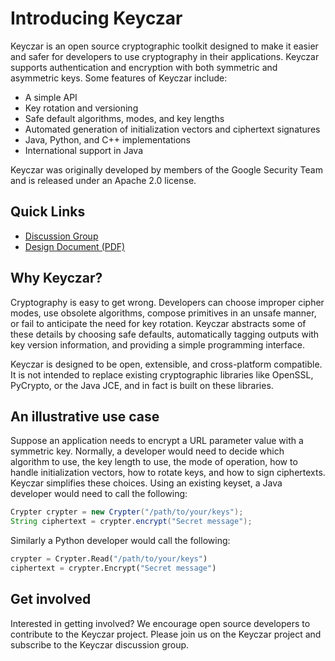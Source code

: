 Introducing Keyczar
===================

Keyczar is an open source cryptographic toolkit designed to make it
easier and safer for developers to use cryptography in their
applications. Keyczar supports authentication and encryption with both
symmetric and asymmetric keys. Some features of Keyczar include:

- A simple API
- Key rotation and versioning
- Safe default algorithms, modes, and key lengths
- Automated generation of initialization vectors and ciphertext signatures
- Java, Python, and C++ implementations
- International support in Java

Keyczar was originally developed by members of the Google Security
Team and is released under an Apache 2.0 license.

Quick Links
-----------

- [Discussion Group](http://groups.google.com/group/keyczar-discuss)
- [Design Document (PDF)](http://keyczar.googlecode.com/files/keyczar05b.pdf)

Why Keyczar?
------------

Cryptography is easy to get wrong. Developers can choose improper
cipher modes, use obsolete algorithms, compose primitives in an unsafe
manner, or fail to anticipate the need for key rotation. Keyczar
abstracts some of these details by choosing safe defaults,
automatically tagging outputs with key version information, and
providing a simple programming interface.

Keyczar is designed to be open, extensible, and cross-platform
compatible. It is not intended to replace existing cryptographic
libraries like OpenSSL, PyCrypto, or the Java JCE, and in fact is
built on these libraries.

An illustrative use case
------------------------

Suppose an application needs to encrypt a URL parameter value with a
symmetric key. Normally, a developer would need to decide which
algorithm to use, the key length to use, the mode of operation, how to
handle initialization vectors, how to rotate keys, and how to sign
ciphertexts. Keyczar simplifies these choices. Using an existing
keyset, a Java developer would need to call the following:

```java
Crypter crypter = new Crypter("/path/to/your/keys");
String ciphertext = crypter.encrypt("Secret message");
```

Similarly a Python developer would call the following:

```python
crypter = Crypter.Read("/path/to/your/keys")
ciphertext = crypter.Encrypt("Secret message")
```

Get involved
------------

Interested in getting involved? We encourage open source developers to
contribute to the Keyczar project. Please join us on the Keyczar
project and subscribe to the Keyczar discussion group.

